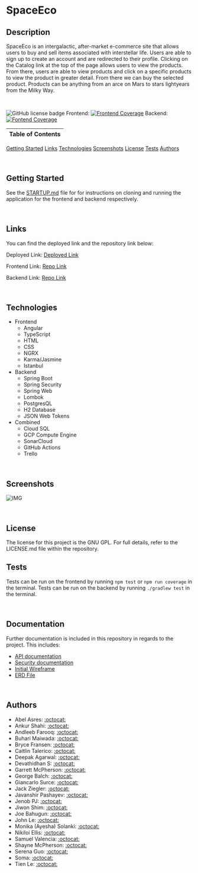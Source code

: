 # SpaceEco

## Description

SpaceEco is an intergalactic, after-market e-commerce site that allows users to buy and sell items associated with interstellar life. Users are able to sign up to create an account and are redirected to their profile. Clicking on the Catalog link at the top of the page allows users to view the products. From there, users are able to view products and click on a specific products to view the product in greater detail. From there we can buy the selected product. Products can be anything from an arce on Mars to stars lightyears from the Milky Way.

<br />

![GitHub license badge](https://img.shields.io/badge/license-GNU%20GPL-orange) Frontend: [![Frontend Coverage](https://sonarcloud.io/api/project_badges/measure?project=Revature-SpaceEco_spaceeco-backend&metric=coverage)](https://sonarcloud.io/summary/new_code?id=Revature-SpaceEco_spaceeco-backend) Backend: [![Fontend Coverage](https://sonarcloud.io/api/project_badges/measure?project=Revature-SpaceEco_spaceeco-frontend&metric=coverage)](https://sonarcloud.io/summary/new_code?id=Revature-SpaceEco_spaceeco-frontend)

Table of Contents |
----------------- |
[Getting Started](#Getting-Started)
[Links](#Links)
[Technologies](#Technologies)
[Screenshots](#Screenshots)
[License](#License)
[Tests](#Tests)
[Authors](#Authors)

<br />

## Getting Started

See the [STARTUP.md](./STARTUP.md) file for for instructions on cloning and running the application for the frontend and backend respectively.

<br />

## Links

You can find the deployed link and the repository link below:

Deployed Link: [Deployed Link]()

Frontend Link: [Repo Link](https://github.com/Revature-SpaceEco/spaceeco-frontend)

Backend Link: [Repo Link](https://github.com/Revature-SpaceEco/spaceeco-backend)

<br />

## Technologies

-  Frontend
   -  Angular
   -  TypeScript
   -  HTML
   -  CSS
   -  NGRX
   -  Karma/Jasmine
   -  Istanbul
-  Backend
   -  Spring Boot
   -  Spring Security
   -  Spring Web
   -  Lombok
   -  PostgresQL
   -  H2 Database
   -  JSON Web Tokens
-  Combined
   -  Cloud SQL
   -  GCP Compute Engine
   -  SonarCloud
   -  GitHub Actions
   -  Trello

<br />

## Screenshots

![IMG](./assets/images/SpaceEco-screenshot.png)

<br />

## License

The license for this project is the GNU GPL. For full details, refer to the LICENSE.md file within the repository.

## Tests

Tests can be run on the frontend by running `npm test` or `npm run coverage` in the terminal. Tests can be run on the backend by running `./gradlew test` in the terminal.

<br />

## Documentation

Further documentation is included in this repository in regards to the project. This includes:

-  [API documentation](./Endpoints/API.md)
-  [Security documentation](./SECURITY.md)
-  [Initial Wireframe](./Space_Eco_Wireframe.pdf)
-  [ERD File](./Space_Eco_ERD.PNG)

<br />

## Authors

-  Abel Asres: [:octocat:](https://github.com/)
-  Ankur Shahi: [:octocat:](https://github.com/ankurshahi80)
-  Andleeb Farooq: [:octocat:](https://github.com/cerafinn)
-  Buhari Maiwada: [:octocat:](https://github.com/)
-  Bryce Fransen: [:octocat:](https://github.com/)
-  Caitlin Talerico: [:octocat:](https://github.com/)
-  Deepak Agarwal: [:octocat:](https://github.com/)
-  Devathidhan S: [:octocat:](https://github.com/)
-  Garrett McPherson: [:octocat:](https://github.com/akalink)
-  George Balch: [:octocat:](https://github.com/polydin)
-  Giancarlo Surce: [:octocat:](https://github.com/)
-  Jack Ziegler: [:octocat:](https://github.com/)
-  Javanshir Pashayev: [:octocat:](https://github.com/jpashayev)
-  Jenob PJ: [:octocat:](https://github.com/)
-  Jiwon Shim: [:octocat:](https://github.com/)
-  Joe Bahugun: [:octocat:](https://github.com/jbahugun)
-  John Le: [:octocat:](https://github.com/)
-  Monika (Ayesha) Solanki: [:octocat:](https://github.com/)
-  Nikiloi Ellis: [:octocat:](https://github.com/)
-  Samuel Valencia: [:octocat:](https://github.com/)
-  Shayne McPherson: [:octocat:](https://github.com/)
-  Serena Guo: [:octocat:](https://github.com/)
-  Soma: [:octocat:](https://github.com/)
-  Tien Le: [:octocat:](https://github.com/tientle84)

<br />
